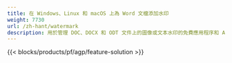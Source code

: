 ```yaml
---
title: 在 Windows、Linux 和 macOS 上為 Word 文檔添加水印 
weight: 7730
url: /zh-hant/watermark
description: 用於管理 DOC、DOCX 和 ODT 文件上的圖像或文本水印的免費應用程序和 API
---
```


{{< blocks/products/pf/agp/feature-solution >}} 

